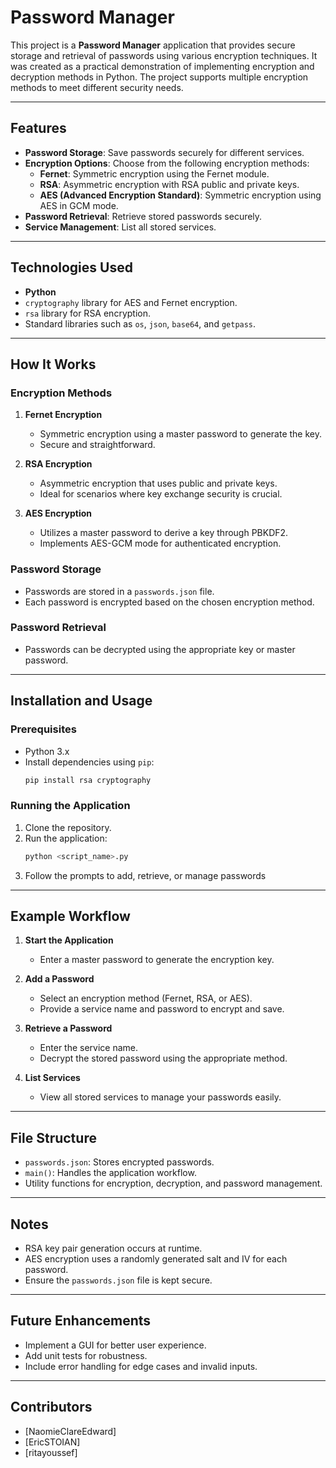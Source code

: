 # Password Manager

This project is a **Password Manager** application that provides secure storage and retrieval of passwords using various encryption techniques. It was created as a practical demonstration of implementing encryption and decryption methods in Python. The project supports multiple encryption methods to meet different security needs.

---

## Features

- **Password Storage**: Save passwords securely for different services.
- **Encryption Options**: Choose from the following encryption methods:
  - **Fernet**: Symmetric encryption using the Fernet module.
  - **RSA**: Asymmetric encryption with RSA public and private keys.
  - **AES (Advanced Encryption Standard)**: Symmetric encryption using AES in GCM mode.
- **Password Retrieval**: Retrieve stored passwords securely.
- **Service Management**: List all stored services.

---

## Technologies Used

- **Python**
- `cryptography` library for AES and Fernet encryption.
- `rsa` library for RSA encryption.
- Standard libraries such as `os`, `json`, `base64`, and `getpass`.

---

## How It Works

### Encryption Methods

1. **Fernet Encryption**
   - Symmetric encryption using a master password to generate the key.
   - Secure and straightforward.

2. **RSA Encryption**
   - Asymmetric encryption that uses public and private keys.
   - Ideal for scenarios where key exchange security is crucial.

3. **AES Encryption**
   - Utilizes a master password to derive a key through PBKDF2.
   - Implements AES-GCM mode for authenticated encryption.

### Password Storage
- Passwords are stored in a `passwords.json` file.
- Each password is encrypted based on the chosen encryption method.

### Password Retrieval
- Passwords can be decrypted using the appropriate key or master password.

---

## Installation and Usage

### Prerequisites
- Python 3.x
- Install dependencies using `pip`:
  ```bash
  pip install rsa cryptography
  ```

### Running the Application
1. Clone the repository.
2. Run the application:
   ```bash
   python <script_name>.py
   ```
3. Follow the prompts to add, retrieve, or manage passwords

---

## Example Workflow

1. **Start the Application**
   - Enter a master password to generate the encryption key.

2. **Add a Password**
   - Select an encryption method (Fernet, RSA, or AES).
   - Provide a service name and password to encrypt and save.

3. **Retrieve a Password**
   - Enter the service name.
   - Decrypt the stored password using the appropriate method.

4. **List Services**
   - View all stored services to manage your passwords easily.

---

## File Structure
- `passwords.json`: Stores encrypted passwords.
- `main()`: Handles the application workflow.
- Utility functions for encryption, decryption, and password management.

---

## Notes
- RSA key pair generation occurs at runtime.
- AES encryption uses a randomly generated salt and IV for each password.
- Ensure the `passwords.json` file is kept secure.

---

## Future Enhancements
- Implement a GUI for better user experience.
- Add unit tests for robustness.
- Include error handling for edge cases and invalid inputs.

---

## Contributors
- [NaomieClareEdward]
- [EricSTOIAN]
- [ritayoussef]



